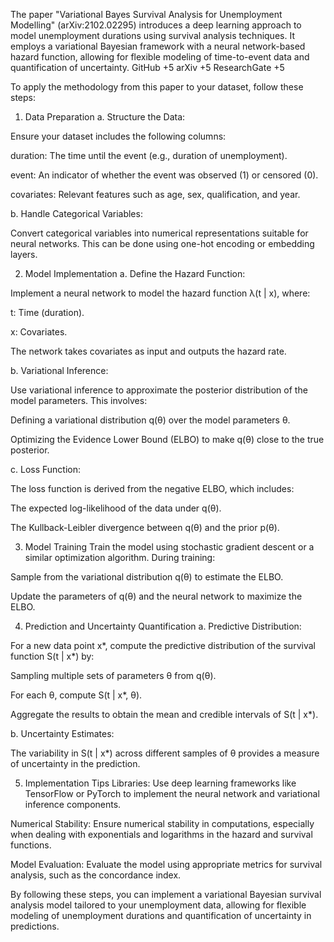 The paper "Variational Bayes Survival Analysis for Unemployment Modelling" (arXiv:2102.02295) introduces a deep learning approach to model unemployment durations using survival analysis techniques. It employs a variational Bayesian framework with a neural network-based hazard function, allowing for flexible modeling of time-to-event data and quantification of uncertainty.​
GitHub
+5
arXiv
+5
ResearchGate
+5

To apply the methodology from this paper to your dataset, follow these steps:

1. Data Preparation
a. Structure the Data:

Ensure your dataset includes the following columns:​

duration: The time until the event (e.g., duration of unemployment).

event: An indicator of whether the event was observed (1) or censored (0).

covariates: Relevant features such as age, sex, qualification, and year.​

b. Handle Categorical Variables:

Convert categorical variables into numerical representations suitable for neural networks. This can be done using one-hot encoding or embedding layers.​

2. Model Implementation
a. Define the Hazard Function:

Implement a neural network to model the hazard function λ(t | x), where:​

t: Time (duration).

x: Covariates.​

The network takes covariates as input and outputs the hazard rate.​

b. Variational Inference:

Use variational inference to approximate the posterior distribution of the model parameters. This involves:​

Defining a variational distribution q(θ) over the model parameters θ.

Optimizing the Evidence Lower Bound (ELBO) to make q(θ) close to the true posterior.​

c. Loss Function:

The loss function is derived from the negative ELBO, which includes:​

The expected log-likelihood of the data under q(θ).

The Kullback-Leibler divergence between q(θ) and the prior p(θ).​

3. Model Training
Train the model using stochastic gradient descent or a similar optimization algorithm. During training:​

Sample from the variational distribution q(θ) to estimate the ELBO.

Update the parameters of q(θ) and the neural network to maximize the ELBO.​

4. Prediction and Uncertainty Quantification
a. Predictive Distribution:

For a new data point x*, compute the predictive distribution of the survival function S(t | x*) by:​

Sampling multiple sets of parameters θ from q(θ).

For each θ, compute S(t | x*, θ).

Aggregate the results to obtain the mean and credible intervals of S(t | x*).​

b. Uncertainty Estimates:

The variability in S(t | x*) across different samples of θ provides a measure of uncertainty in the prediction.​

5. Implementation Tips
Libraries: Use deep learning frameworks like TensorFlow or PyTorch to implement the neural network and variational inference components.​

Numerical Stability: Ensure numerical stability in computations, especially when dealing with exponentials and logarithms in the hazard and survival functions.​

Model Evaluation: Evaluate the model using appropriate metrics for survival analysis, such as the concordance index.​

By following these steps, you can implement a variational Bayesian survival analysis model tailored to your unemployment data, allowing for flexible modeling of unemployment durations and quantification of uncertainty in predictions.